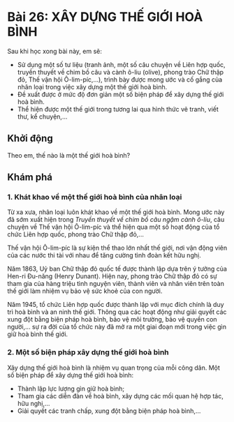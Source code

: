# Bài 26: XÂY DỰNG THẾ GIỚI HOÀ BÌNH

Sau khi học xong bài này, em sẽ:
- Sử dụng một số tư liệu (tranh ảnh, một số câu chuyện về Liên hợp quốc, truyền thuyết về chim bồ câu và cành ô-liu (olive), phong trào Chữ thập đỏ, Thế vận hội Ô-lim-píc,...), trình bày được mong ước và cố gắng của nhân loại trong việc xây dựng một thế giới hoà bình.
- Đề xuất được ở mức độ đơn giản một số biện pháp để xây dựng thế giới hoà bình.
- Thể hiện được một thế giới trong tương lai qua hình thức vẽ tranh, viết thư, kể chuyện,...

## Khởi động
Theo em, thế nào là một thế giới hoà bình?

## Khám phá
### 1. Khát khao về một thế giới hoà bình của nhân loại
Từ xa xưa, nhân loại luôn khát khao về một thế giới hoà bình. Mong ước này đã sớm xuất hiện trong *Truyền thuyết về chim bồ câu ngậm cành ô-liu*, câu chuyện về Thế vận hội Ô-lim-píc và thể hiện qua một số hoạt động của tổ chức Liên hợp quốc, phong trào Chữ thập đỏ,...

Thế vận hội Ô-lim-píc là sự kiện thể thao lớn nhất thế giới, nơi vận động viên của các nước thi tài với nhau để tăng cường tình đoàn kết hữu nghị.

Năm 1863, Uỷ ban Chữ thập đỏ quốc tế được thành lập dựa trên ý tưởng của Hen-ri Đu-năng (Henry Dunant). Hiện nay, phong trào Chữ thập đỏ có sự tham gia của hàng triệu tình nguyện viên, thành viên và nhân viên trên toàn thế giới làm nhiệm vụ bảo vệ sức khoẻ của con người.

Năm 1945, tổ chức Liên hợp quốc được thành lập với mục đích chính là duy trì hoà bình và an ninh thế giới. Thông qua các hoạt động như giải quyết các xung đột bằng biện pháp hoà bình, bảo vệ môi trường, bảo vệ quyền con người,... sự ra đời của tổ chức này đã mở ra một giai đoạn mới trong việc gìn giữ hoà bình thế giới.

### 2. Một số biện pháp xây dựng thế giới hoà bình
Xây dựng thế giới hoà bình là nhiệm vụ quan trọng của mỗi công dân. Một số biện pháp để xây dựng thế giới hoà bình:
- Thành lập lực lượng gìn giữ hoà bình;
- Tham gia các diễn đàn về hoà bình, xây dựng các mối quan hệ hợp tác, hữu nghị,...
- Giải quyết các tranh chấp, xung đột bằng biện pháp hoà bình,...
